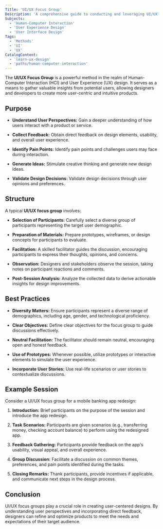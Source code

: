 ```yaml
---
Title: 'UI/UX Focus Group'
Description: 'A comprehensive guide to conducting and leveraging UI/UX focus groups for user-centered design.'
Subjects:
  - 'Human-Computer Interaction'
  - 'User Experience Design'
  - 'User Interface Design'
Tags:
  - 'Methods'
  - 'UI'
  - 'UX'
CatalogContent:
  - 'learn-ux-design'
  - 'paths/human-computer-interaction'
---
```


The **UI/UX Focus Group** is a powerful method in the realm of Human-Computer Interaction (HCI) and User Experience (UX) design. It serves as a means to gather valuable insights from potential users, allowing designers and developers to create more user-centric and intuitive products.

## Purpose

- **Understand User Perspectives:** Gain a deeper understanding of how users interact with a product or service.

- **Collect Feedback:** Obtain direct feedback on design elements, usability, and overall user experience.

- **Identify Pain Points:** Identify pain points and challenges users may face during interaction.

- **Generate Ideas:** Stimulate creative thinking and generate new design ideas.

- **Validate Design Decisions:** Validate design decisions through user opinions and preferences.

## Structure

A typical **UI/UX focus group** involves:

- **Selection of Participants:** Carefully select a diverse group of participants representing the target user demographic.
  
- **Preparation of Materials:** Prepare prototypes, wireframes, or design concepts for participants to evaluate.

- **Facilitation:** A skilled facilitator guides the discussion, encouraging participants to express their thoughts, opinions, and concerns.

- **Observation:** Designers and stakeholders observe the session, taking notes on participant reactions and comments.

- **Post-Session Analysis:** Analyze the collected data to derive actionable insights for design improvements.

## Best Practices

- **Diversity Matters:** Ensure participants represent a diverse range of demographics, including age, gender, and technological proficiency.
  
- **Clear Objectives:** Define clear objectives for the focus group to guide discussions effectively.

- **Neutral Facilitation:** The facilitator should remain neutral, encouraging open and honest feedback.

- **Use of Prototypes:** Whenever possible, utilize prototypes or interactive elements to simulate the user experience.

- **Incorporate User Stories:** Use real-life scenarios or user stories to contextualize discussions.

## Example Session

Consider a UI/UX focus group for a mobile banking app redesign:

1. **Introduction:** Brief participants on the purpose of the session and introduce the app redesign.

2. **Task Scenarios:** Participants are given scenarios (e.g., transferring money, checking account balance) to perform using the redesigned app.

3. **Feedback Gathering:** Participants provide feedback on the app's usability, visual appeal, and overall experience.

4. **Group Discussion:** Facilitate a discussion on common themes, preferences, and pain points identified during the tasks.

5. **Closing Remarks:** Thank participants, provide incentives if applicable, and communicate next steps in the design process.

## Conclusion

UI/UX focus groups play a crucial role in creating user-centered designs. By understanding user perspectives and incorporating direct feedback, designers can refine and optimize products to meet the needs and expectations of their target audience.
